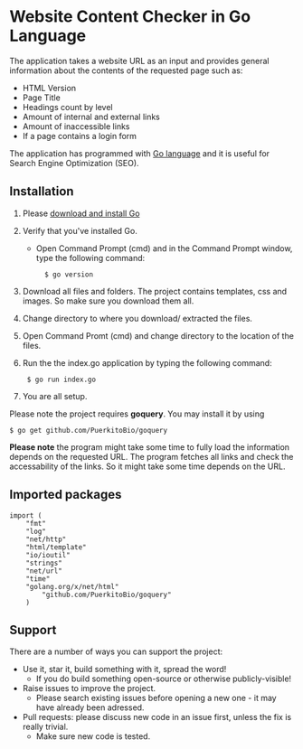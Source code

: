# Website Content Checker in Go Language


The application takes a website URL as an input and provides general information about the contents of the requested page such as:
- HTML Version
- Page Title
- Headings count by level
- Amount of internal and external links
- Amount of inaccessible links
- If a page contains a login form

The application has programmed with [Go language](https://golang.org/) and it is useful for Search Engine Optimization (SEO). 

## Installation

1. Please [download and install Go](https://golang.org/doc/install)
2. Verify that you've installed Go. 
	- Open Command Prompt (cmd) and in the Command Prompt window, type the following command:
	
			$ go version
	
3. Download all files and folders. The project contains templates, css and images. So make sure you download them all.

4. Change directory to where you download/ extracted the files.

5. Open Command Promt (cmd) and change directory to the location of the files.

6. Run the the index.go application by typing the following command:
	
		$ go run index.go
	
7. You are all setup.

Please note the project requires **goquery**. You may install it by using

    $ go get github.com/PuerkitoBio/goquery


**Please note** the program might take some time to fully load the information depends on the requested URL. The program fetches all links and check the accessability of the links. So it might take some time depends on the URL.


## Imported packages

```
import (
	"fmt"
	"log"
	"net/http"
	"html/template"
	"io/ioutil"
	"strings"
	"net/url"
	"time"
	"golang.org/x/net/html"
    	"github.com/PuerkitoBio/goquery"
	)
```


## Support

There are a number of ways you can support the project:

* Use it, star it, build something with it, spread the word!
  - If you do build something open-source or otherwise publicly-visible!
* Raise issues to improve the project.
  - Please search existing issues before opening a new one - it may have already been adressed.
* Pull requests: please discuss new code in an issue first, unless the fix is really trivial.
  - Make sure new code is tested.
